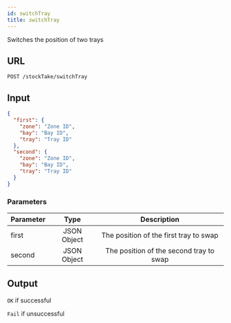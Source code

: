 ```yaml
---
id: switchTray
title: switchTray
---
```


Switches the position of two trays
## URL
```http request
POST /stockTake/switchTray
```

## Input
```json
{
  "first": {
    "zone": "Zone ID",
    "bay": "Bay ID",
    "tray": "Tray ID"
  },
  "second": {
    "zone": "Zone ID",
    "bay": "Bay ID",
    "tray": "Tray ID"
  }
}
```

### Parameters
| Parameter | Type | Description |
| --------- | :--: | :---------: |
|first|JSON Object|The position of the first tray to swap|
|second|JSON Object|The position of the second tray to swap|

## Output
`OK` if successful

`Fail` if unsuccessful
